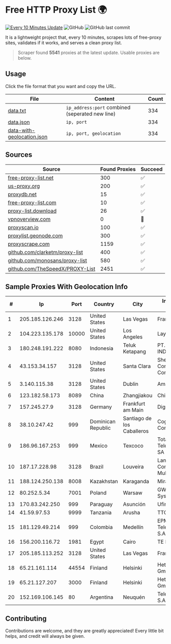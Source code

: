
# Free HTTP Proxy List 🌍

[![Every 10 Minutes Update](https://github.com/mertguvencli/http-proxy-list/actions/workflows/main.yml/badge.svg?branch=main)](https://github.com/mertguvencli/http-proxy-list/actions/workflows/main.yml)
![GitHub](https://img.shields.io/github/license/mertguvencli/http-proxy-list)
![GitHub last commit](https://img.shields.io/github/last-commit/mertguvencli/http-proxy-list)

It is a lightweight project that, every 10 minutes, scrapes lots of free-proxy sites, validates if it works, and serves a clean proxy list.


> Scraper found **5541** proxies at the latest update. Usable proxies are below.

## Usage

Click the file format that you want and copy the URL.


|File|Content|Count|
|----|-------|-----|
|[data.txt](https://raw.githubusercontent.com/mertguvencli/http-proxy-list/main/proxy-list/data.txt)|`ip_address:port` combined (seperated new line)|334|
|[data.json](https://raw.githubusercontent.com/mertguvencli/http-proxy-list/main/proxy-list/data.json)|`ip, port`|334|
|[data-with-geolocation.json](https://raw.githubusercontent.com/mertguvencli/http-proxy-list/main/proxy-list/data-with-geolocation.json)|`ip, port, geolocation`|334|

## Sources

|Source|Found Proxies|Succeed|
|------|-------------|-------|
|[free-proxy-list.net](https://free-proxy-list.net)|300|✅|
|[us-proxy.org](https://www.us-proxy.org)|200|✅|
|[proxydb.net](http://proxydb.net)|15|✅|
|[free-proxy-list.com](https://free-proxy-list.com/?page=&port=&type%5B%5D=http&type%5B%5D=https&up_time=0&search=Search)|10|✅|
|[proxy-list.download](https://www.proxy-list.download/HTTP)|26|✅|
|[vpnoverview.com](https://vpnoverview.com/privacy/anonymous-browsing/free-proxy-servers)|0|🚫|
|[proxyscan.io](https://www.proxyscan.io)|100|✅|
|[proxylist.geonode.com](https://proxylist.geonode.com/api/proxy-list?limit=300&page=1&sort_by=lastChecked&sort_type=desc&protocols=http,https)|300|✅|
|[proxyscrape.com](https://api.proxyscrape.com/v2/?request=displayproxies&protocol=http&timeout=10000&country=all&ssl=all&anonymity=all)|1159|✅|
|[github.com/clarketm/proxy-list](https://raw.githubusercontent.com/clarketm/proxy-list/master/proxy-list-raw.txt)|400|✅|
|[github.com/monosans/proxy-list](https://raw.githubusercontent.com/monosans/proxy-list/main/proxies/http.txt)|580|✅|
|[github.com/TheSpeedX/PROXY-List](https://raw.githubusercontent.com/TheSpeedX/PROXY-List/master/http.txt)|2451|✅|


## Sample Proxies With Geolocation Info

|#|Ip|Port|Country|City|Internet Service Provider|
|-|--|----|-------|----|-------------------------|
|1|205.185.126.246|3128|United States|Las Vegas|FranTech Solutions|
|2|104.223.135.178|10000|United States|Los Angeles|LayerHost|
|3|180.248.191.222|8080|Indonesia|Teluk Ketapang|PT. TELKOM INDONESIA|
|4|43.153.34.157|3128|United States|Santa Clara|Shenzhen Tencent Computer Systems Company Limited|
|5|3.140.115.38|3128|United States|Dublin|Amazon.com, Inc.|
|6|123.182.58.173|8089|China|Zhangjiakou|Chinanet|
|7|157.245.27.9|3128|Germany|Frankfurt am Main|DigitalOcean, LLC|
|8|38.10.247.42|999|Dominican Republic|Santiago de los Caballeros|Cogent Communications|
|9|186.96.167.253|999|Mexico|Texcoco|Total Play Telecomunicaciones SA De CV|
|10|187.17.228.98|3128|Brazil|Louveira|Lantec Comunicacao Multimidia Ltda|
|11|188.124.250.138|8008|Kazakhstan|Karaganda|Miranda-Media Ltd|
|12|80.252.5.34|7001|Poland|Warsaw|GWNET Autonomus System|
|13|170.83.242.250|999|Paraguay|Asunción|Ufinet Panama S.A.|
|14|41.59.97.53|9999|Tanzania|Arusha|TTCL|
|15|181.129.49.214|999|Colombia|Medellín|EPM Telecomunicaciones S.A. E.S.P.|
|16|156.200.116.72|1981|Egypt|Cairo|TE Data|
|17|205.185.113.252|3128|United States|Las Vegas|FranTech Solutions|
|18|65.21.161.114|44554|Finland|Helsinki|Hetzner Online GmbH|
|19|65.21.127.207|3000|Finland|Helsinki|Hetzner Online GmbH|
|20|152.169.106.145|80|Argentina|Neuquén|Telecom Argentina S.A|



## Contributing

Contributions are welcome, and they are greatly appreciated! Every
little bit helps, and credit will always be given.

